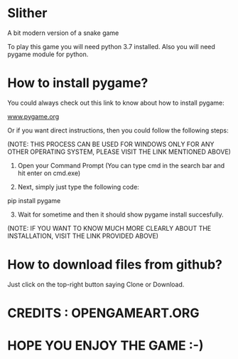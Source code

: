 # Slither
A bit modern version of a snake game

To play this game you will need python 3.7 installed.
Also you will need pygame module for python.

# How to install pygame?

You could always check out this link to know about how to install pygame:

www.pygame.org

Or if you want direct instructions, then you could follow the following steps:

(NOTE: THIS PROCESS CAN BE USED FOR WINDOWS ONLY FOR ANY OTHER OPERATING SYSTEM, PLEASE VISIT THE LINK MENTIONED ABOVE)

1. Open your Command Prompt (You can type cmd in the search bar and hit enter on cmd.exe)

2. Next, simply just type the following code:

pip install pygame

3. Wait for sometime and then it should show pygame install succesfully.

(NOTE: IF YOU WANT TO KNOW MUCH MORE CLEARLY ABOUT THE INSTALLATION, VISIT THE LINK PROVIDED ABOVE)

# How to download files from github?

Just click on the top-right button saying Clone or Download.

# CREDITS : OPENGAMEART.ORG

# HOPE YOU ENJOY THE GAME :-)
